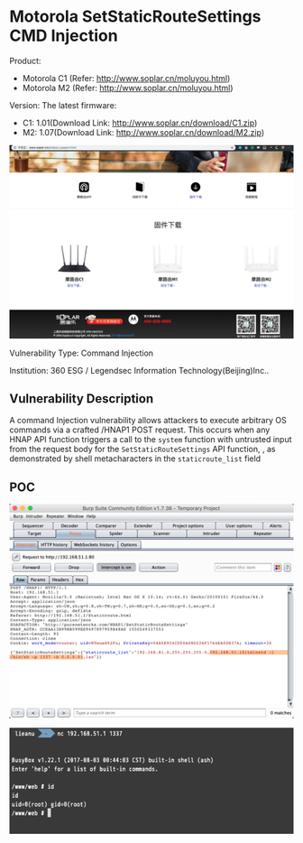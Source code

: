 # Motorola SetStaticRouteSettings CMD Injection

Product:
* Motorola C1 (Refer: http://www.soplar.cn/moluyou.html)
* Motorola M2 (Refer: http://www.soplar.cn/moluyou.html)


Version: The latest firmware:

* C1: 1.01(Download Link: http://www.soplar.cn/download/C1.zip)
* M2: 1.07(Download Link: http://www.soplar.cn/download/M2.zip)

![](imgs/2019-02-19-11-44-07.png)

Vulnerability Type: Command Injection

Institution: 360 ESG / Legendsec Information Technology(Beijing)Inc..

## Vulnerability Description

A command Injection vulnerability allows attackers to execute arbitrary OS commands via a crafted /HNAP1 POST request. This occurs when any HNAP API function triggers a call to the `system` function with untrusted input from the request body for the `SetStaticRouteSettings` API function, , as demonstrated by shell metacharacters in the `staticroute_list` field


## POC

![](imgs/2019-02-19-12-09-53.png)

![](imgs/2019-02-19-12-10-23.png)